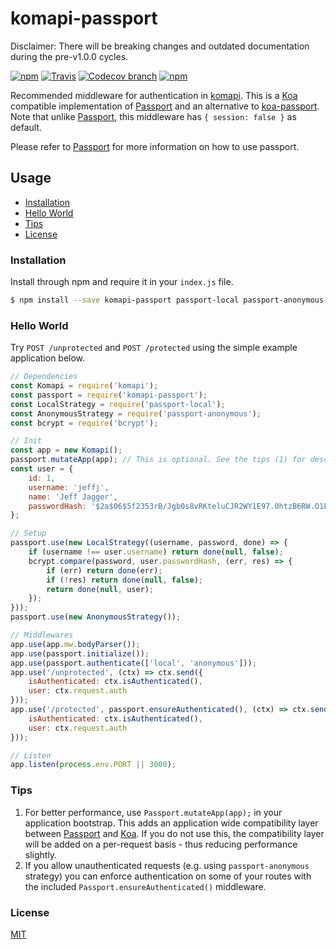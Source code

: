 # komapi-passport

Disclaimer: There will be breaking changes and outdated documentation during the pre-v1.0.0 cycles.

[![npm](https://img.shields.io/npm/v/komapi-passport.svg)](https://npmjs.org/package/komapi-passport)
[![Travis](https://img.shields.io/travis/komapijs/komapi-passport/master.svg)](https://travis-ci.org/komapijs/komapi-passport)
[![Codecov branch](https://img.shields.io/codecov/c/github/komapijs/komapi-passport/master.svg)](https://codecov.io/gh/komapijs/komapi-passport)
[![npm](https://img.shields.io/npm/l/komapi-passport.svg)](https://github.com/komapijs/komapi-passport/blob/master/LICENSE.md)

Recommended middleware for authentication in [komapi](https://github.com/komapijs/komapi). This is a [Koa](https://github.com/koajs/koa) compatible implementation of [Passport](https://github.com/jaredhanson/passport) and an alternative to [koa-passport](https://github.com/rkusa/koa-passport).
Note that unlike [Passport](https://github.com/jaredhanson/passport), this middleware has `{ session: false }` as default.

Please refer to [Passport](https://github.com/jaredhanson/passport) for more information on how to use passport.

## Usage
- [Installation](#installation)
- [Hello World](#hello-world)
- [Tips](#tips)
- [License](#license)
  
### Installation
Install through npm and require it in your `index.js` file.
```bash
$ npm install --save komapi-passport passport-local passport-anonymous
```

### Hello World
Try `POST /unprotected` and `POST /protected` using the simple example application below.

```js
// Dependencies
const Komapi = require('komapi');
const passport = require('komapi-passport');
const LocalStrategy = require('passport-local');
const AnonymousStrategy = require('passport-anonymous');
const bcrypt = require('bcrypt');

// Init
const app = new Komapi();
passport.mutateApp(app); // This is optional. See the tips (1) for description
const user = {
    id: 1,
    username: 'jeffj',
    name: 'Jeff Jagger',
    passwordHash: '$2a$06$5f2353rB/Jgb0s8vRKteluCJR2WY1E97.0htzB6RW.O1LJa.BQamu' // mylittlesecret
};

// Setup
passport.use(new LocalStrategy((username, password, done) => {
    if (username !== user.username) return done(null, false);
    bcrypt.compare(password, user.passwordHash, (err, res) => {
        if (err) return done(err);
        if (!res) return done(null, false);
        return done(null, user);
    });
}));
passport.use(new AnonymousStrategy());

// Middlewares
app.use(app.mw.bodyParser());
app.use(passport.initialize());
app.use(passport.authenticate(['local', 'anonymous']));
app.use('/unprotected', (ctx) => ctx.send({
    isAuthenticated: ctx.isAuthenticated(),
    user: ctx.request.auth
}));
app.use('/protected', passport.ensureAuthenticated(), (ctx) => ctx.send({
    isAuthenticated: ctx.isAuthenticated(),
    user: ctx.request.auth
}));

// Listen
app.listen(process.env.PORT || 3000);
```

### Tips
1. For better performance, use `Passport.mutateApp(app);` in your application bootstrap. This adds an application wide compatibility layer between [Passport](https://github.com/jaredhanson/passport) and [Koa](https://github.com/koajs/koa). If you do not use this, the compatibility layer will be added on a per-request basis - thus reducing performance slightly.
2. If you allow unauthenticated requests (e.g. using `passport-anonymous` strategy) you can enforce authentication on some of your routes with the included `Passport.ensureAuthenticated()` middleware. 

### License

  [MIT](LICENSE.md)
